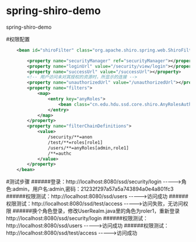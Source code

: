 # spring-shiro-demo
spring-shiro-demo

#权限配置
```xml
	<bean id="shiroFilter" class="org.apache.shiro.spring.web.ShiroFilterFactoryBean">

		<property name="securityManager" ref="securityManager"></property>
		<property name="loginUrl" value="/security/view/login"></property>
		<property name="successUrl" value="/successUrl"></property>
		<!-- 用户访问未对其授权的资源时，所显示的连接 -->
		<property name="unauthorizedUrl" value="/unauthorizedUrl"></property>
		<property name="filters">
			<map>
				<entry key="anyRoles">
					<bean class="cn.edu.hdu.ssd.core.shiro.AnyRolesAuthorizationFilter" />
				</entry>
			</map>
		</property>
		<property name="filterChainDefinitions">
			<value>
				/security/**=anon
				/test/**=roles[role1]
				/users/**=anyRoles[admin,role1]
				/**=authc
			</value>
		</property>
	</bean>
``` 
#测试步骤
######登录：http://localhost:8080/ssd/security/login   ----->角色:admin，用户名:admin,密码：21232f297a57a5a743894a0e4a801fc3
######权限测试：http://localhost:8080/ssd/users ----->访问成功
######权限测试：http://localhost:8080/ssd/test/access ----->访问失败，无访问权限
######换个角色登录，修改UserRealm.java里的角色为roler1，重新登录http://localhost:8080/ssd/security/login
######权限测试：http://localhost:8080/ssd/users ----->访问成功
######权限测试：http://localhost:8080/ssd/test/access ----->访问成功
